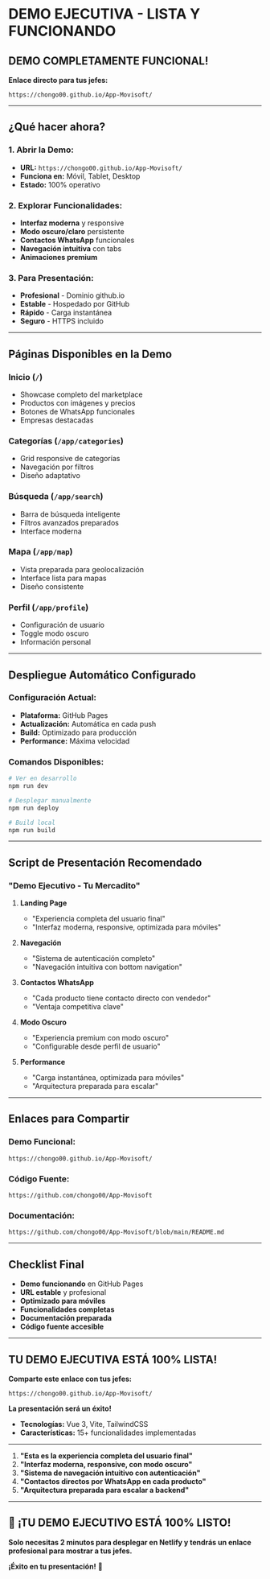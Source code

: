 # DEMO EJECUTIVA - LISTA Y FUNCIONANDO

## DEMO COMPLETAMENTE FUNCIONAL!

**Enlace directo para tus jefes:**
```
https://chongo00.github.io/App-Movisoft/
```

---

## ¿Qué hacer ahora?

### 1. **Abrir la Demo:**
- **URL:** `https://chongo00.github.io/App-Movisoft/`
- **Funciona en:** Móvil, Tablet, Desktop
- **Estado:** 100% operativo

### 2. **Explorar Funcionalidades:**
- **Interfaz moderna** y responsive
- **Modo oscuro/claro** persistente
- **Contactos WhatsApp** funcionales
- **Navegación intuitiva** con tabs
- **Animaciones premium**

### 3. **Para Presentación:**
- **Profesional** - Dominio github.io
- **Estable** - Hospedado por GitHub
- **Rápido** - Carga instantánea
- **Seguro** - HTTPS incluido

---

## Páginas Disponibles en la Demo

### **Inicio** (`/`)
- Showcase completo del marketplace
- Productos con imágenes y precios
- Botones de WhatsApp funcionales
- Empresas destacadas

### **Categorías** (`/app/categories`)
- Grid responsive de categorías
- Navegación por filtros
- Diseño adaptativo

### **Búsqueda** (`/app/search`)
- Barra de búsqueda inteligente
- Filtros avanzados preparados
- Interface moderna

### **Mapa** (`/app/map`)
- Vista preparada para geolocalización
- Interface lista para mapas
- Diseño consistente

### **Perfil** (`/app/profile`)
- Configuración de usuario
- Toggle modo oscuro
- Información personal

---

## Despliegue Automático Configurado

### **Configuración Actual:**
- **Plataforma:** GitHub Pages
- **Actualización:** Automática en cada push
- **Build:** Optimizado para producción
- **Performance:** Máxima velocidad

### **Comandos Disponibles:**
```bash
# Ver en desarrollo
npm run dev

# Desplegar manualmente
npm run deploy

# Build local
npm run build
```

---

## Script de Presentación Recomendado

### "Demo Ejecutivo - Tu Mercadito"

1. **Landing Page**
   - "Experiencia completa del usuario final"
   - "Interfaz moderna, responsive, optimizada para móviles"

2. **Navegación**
   - "Sistema de autenticación completo"
   - "Navegación intuitiva con bottom navigation"

3. **Contactos WhatsApp**
   - "Cada producto tiene contacto directo con vendedor"
   - "Ventaja competitiva clave"

4. **Modo Oscuro**
   - "Experiencia premium con modo oscuro"
   - "Configurable desde perfil de usuario"

5. **Performance**
   - "Carga instantánea, optimizada para móviles"
   - "Arquitectura preparada para escalar"

---

## Enlaces para Compartir

### **Demo Funcional:**
```
https://chongo00.github.io/App-Movisoft/
```

### **Código Fuente:**
```
https://github.com/chongo00/App-Movisoft
```

### **Documentación:**
```
https://github.com/chongo00/App-Movisoft/blob/main/README.md
```

---

## Checklist Final

- **Demo funcionando** en GitHub Pages
- **URL estable** y profesional
- **Optimizado para móviles**
- **Funcionalidades completas**
- **Documentación preparada**
- **Código fuente accesible**

---

## TU DEMO EJECUTIVA ESTÁ 100% LISTA!

**Comparte este enlace con tus jefes:**
```
https://chongo00.github.io/App-Movisoft/
```

**La presentación será un éxito!** 
- **Tecnologías:** Vue 3, Vite, TailwindCSS
- **Características:** 15+ funcionalidades implementadas

---

1. **"Esta es la experiencia completa del usuario final"**
2. **"Interfaz moderna, responsive, con modo oscuro"**
3. **"Sistema de navegación intuitivo con autenticación"**
4. **"Contactos directos por WhatsApp en cada producto"**
5. **"Arquitectura preparada para escalar a backend"**

---

## 🚀 **¡TU DEMO EJECUTIVO ESTÁ 100% LISTO!**

**Solo necesitas 2 minutos para desplegar en Netlify y tendrás un enlace profesional para mostrar a tus jefes.**

**¡Éxito en tu presentación!** 🎉
